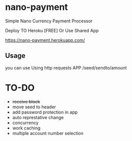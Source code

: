 # nano-payment
 Simple Nano Currency Payment Processor 

Deploy TO Heroku [FREE] Or Use Shared App 

https://nano-payment.herokuapp.com/



## Usage 

you can use Using http requests 
APP /seed/sendto/amount


# TO-DO 

  - <s>receive block </s>
  - move seed to header
  - add password protection in app
  - auto represtative change 
  - concurrency 
  - work caching 
  - multiple account number selection
